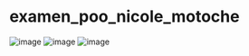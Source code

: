 # examen_poo_nicole_motoche
![image](https://user-images.githubusercontent.com/85316345/178277470-582ddbab-9e6a-4112-8366-1e6e44cfdb8c.png)
![image](https://user-images.githubusercontent.com/85316345/178277547-1cb80596-194b-49e1-9b39-17cf16a9c947.png)
![image](https://user-images.githubusercontent.com/85316345/178277570-70b7a86e-596d-4098-b5a2-13eaf9dd8c77.png)

